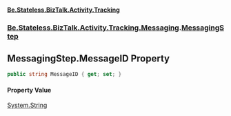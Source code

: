 #### [Be.Stateless.BizTalk.Activity.Tracking](README.md 'README')
### [Be.Stateless.BizTalk.Activity.Tracking.Messaging](Be.Stateless.BizTalk.Activity.Tracking.Messaging.md 'Be.Stateless.BizTalk.Activity.Tracking.Messaging').[MessagingStep](MessagingStep.md 'Be.Stateless.BizTalk.Activity.Tracking.Messaging.MessagingStep')

## MessagingStep.MessageID Property

```csharp
public string MessageID { get; set; }
```

#### Property Value
[System.String](https://docs.microsoft.com/en-us/dotnet/api/System.String 'System.String')